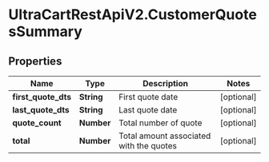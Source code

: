 # UltraCartRestApiV2.CustomerQuotesSummary

## Properties
Name | Type | Description | Notes
------------ | ------------- | ------------- | -------------
**first_quote_dts** | **String** | First quote date | [optional] 
**last_quote_dts** | **String** | Last quote date | [optional] 
**quote_count** | **Number** | Total number of quote | [optional] 
**total** | **Number** | Total amount associated with the quotes | [optional] 


